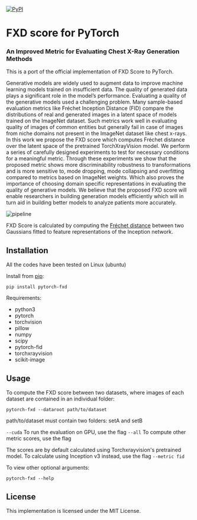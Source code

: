 [![PyPI](https://img.shields.io/pypi/v/pytorch-fxd.svg)](https://pypi.org/project/pytorch-fxd/)

# FXD score for PyTorch

### An Improved Metric for Evaluating Chest X-Ray Generation Methods

This is a port of the official implementation of FXD Score to PyTorch.

Generative models are widely used to augment data to improve machine learning models trained on insufficient data. The quality of generated data plays a significant role in the model’s performance. Evaluating a quality of the generative models used a challenging problem. Many sample-based evaluation metrics like Fréchet Inception Distance (FID) compare the distributions of real and generated images in a latent space of models trained on the ImageNet dataset. Such metrics work well in evaluating quality of images of common entities but generally fail in case of images from niche domains not present in the ImageNet dataset like chest x-rays. In this work we propose the FXD score which computes Fréchet distance over the latent space of the pretrained TorchXrayVision model. We perform a series of carefully designed experiments to test for necessary conditions for a meaningful metric. Through these experiments we show that the proposed metric shows more discriminability robustness to transformations and is more sensitive to, mode dropping, mode collapsing and overfitting compared to metrics based on ImageNet weights. Which also proves the importance of choosing domain specific representations in evaluating the quality of generative models. We believe that the proposed FXD score will enable researchers in building generation models efficiently which will in turn aid in building better models to analyze patients more accurately.

![pipeline](https://user-images.githubusercontent.com/32260534/154482892-4947a4ad-3022-4b05-8991-31c657ad8c21.png)

FXD Score is calculated by computing the [Fréchet distance](https://en.wikipedia.org/wiki/Fr%C3%A9chet_distance) between two Gaussians fitted to feature representations of the Inception network. 

## Installation
All the codes have been tested on Linux (ubuntu)

Install from [pip](https://pypi.org/project/pytorch-fxd/):

```
pip install pytorch-fxd
```

Requirements:
- python3
- pytorch
- torchvision
- pillow
- numpy
- scipy
- pytorch-fid
- torchxrayvision
- scikit-image

## Usage

To compute the FXD score between two datasets, where images of each dataset are contained in an individual folder:
```
pytorch-fxd --dataroot path/to/dataset
```
path/to/dataset must contain two folders: setA and setB

`--cuda`  To run the evaluation on GPU, use the flag 
`--all` To compute other metric scores, use the flag 

The scores are by default calculated using Torchxrayvision's pretrained model. To calculate using Inception v3 instead, use the flag `--metric fid`

To view other optional arguments:
```
pytorch-fxd --help
```


## License

This implementation is licensed under the MIT License.
